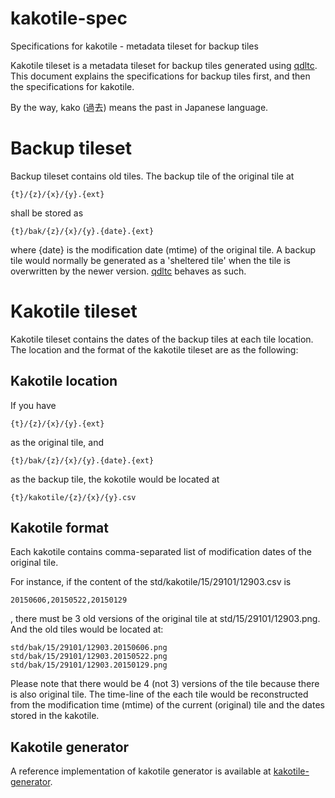 # kakotile-spec
Specifications for kakotile - metadata tileset for backup tiles

Kakotile tileset is a metadata tileset for backup tiles generated using [qdltc](https://github.com/gsi-cyberjapan/qdltc/). This document explains the specifications for backup tiles first, and then the specifications for kakotile.

By the way, kako (過去) means the past in Japanese language.

# Backup tileset
Backup tileset contains old tiles. The backup tile of the original tile at
```
{t}/{z}/{x}/{y}.{ext}
```
shall be stored as
```
{t}/bak/{z}/{x}/{y}.{date}.{ext}
```
where {date} is the modification date (mtime) of the original tile. A backup tile would normally be generated as a 'sheltered tile' when the tile is overwritten by the newer version. [qdltc](https://github.com/gsi-cyberjapan/qdltc/) behaves as such.

# Kakotile tileset
Kakotile tileset contains the dates of the backup tiles at each tile location. The location and the format of the kakotile tileset are as the following:

## Kakotile location
If you have
```
{t}/{z}/{x}/{y}.{ext}
```
as the original tile, and
```
{t}/bak/{z}/{x}/{y}.{date}.{ext}
```
as the backup tile, the kokotile would be located at
```
{t}/kakotile/{z}/{x}/{y}.csv
```

## Kakotile format
Each kakotile contains comma-separated list of modification dates of the original tile.

For instance, if the content of the std/kakotile/15/29101/12903.csv is
```
20150606,20150522,20150129
```
, there must be 3 old versions of the original tile at std/15/29101/12903.png. And the old tiles would be located at:
```
std/bak/15/29101/12903.20150606.png
std/bak/15/29101/12903.20150522.png
std/bak/15/29101/12903.20150129.png
```

Please note that there would be 4 (not 3) versions of the tile because there is also original tile. The time-line of the each tile would be reconstructed from the modification time (mtime) of the current (original) tile and the dates stored in the kakotile.

## Kakotile generator
A reference implementation of kakotile generator is available at [kakotile-generator](https://github.com/gsi-cyberjapan/kakotile-generator/).

